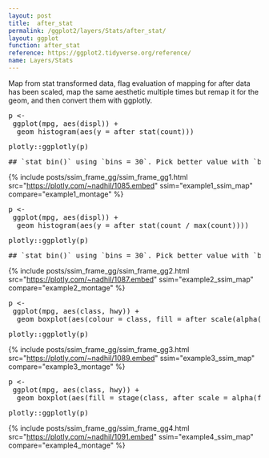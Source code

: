 ```yaml
---
layout: post
title:  after_stat
permalink: /ggplot2/layers/Stats/after_stat/
layout: ggplot
function: after_stat
reference: https://ggplot2.tidyverse.org/reference/
name: Layers/Stats
---
```


Map from stat transformed data, flag evaluation of mapping for after data has been scaled, map the same aesthetic multiple times but remap it for the geom, and then convert them with ggplotly.








<pre class="mcode">
p <-    
 ggplot(mpg, aes(displ)) +
  geom_histogram(aes(y = after_stat(count)))
</pre>


<pre class="mcode">
plotly::ggplotly(p)
</pre>

<pre class="wcode">
## `stat_bin()` using `bins = 30`. Pick better value with `binwidth`.
</pre>

{% include posts/ssim_frame_gg/ssim_frame_gg1.html src="https://plotly.com/~nadhil/1085.embed" ssim="example1_ssim_map" compare="example1_montage" %}





<pre class="mcode">
p <-    
 ggplot(mpg, aes(displ)) +
  geom_histogram(aes(y = after_stat(count / max(count))))
</pre>


<pre class="mcode">
plotly::ggplotly(p)
</pre>

<pre class="wcode">
## `stat_bin()` using `bins = 30`. Pick better value with `binwidth`.
</pre>

{% include posts/ssim_frame_gg/ssim_frame_gg2.html src="https://plotly.com/~nadhil/1087.embed" ssim="example2_ssim_map" compare="example2_montage" %}







<pre class="mcode">
p <-    
 ggplot(mpg, aes(class, hwy)) +
  geom_boxplot(aes(colour = class, fill = after_scale(alpha(colour, 0.4))))
</pre>


<pre class="mcode">
plotly::ggplotly(p)
</pre>

{% include posts/ssim_frame_gg/ssim_frame_gg3.html src="https://plotly.com/~nadhil/1089.embed" ssim="example3_ssim_map" compare="example3_montage" %}







<pre class="mcode">
p <-    
 ggplot(mpg, aes(class, hwy)) +
  geom_boxplot(aes(fill = stage(class, after_scale = alpha(fill, 0.4))))
</pre>


<pre class="mcode">
plotly::ggplotly(p)
</pre>

{% include posts/ssim_frame_gg/ssim_frame_gg4.html src="https://plotly.com/~nadhil/1091.embed" ssim="example4_ssim_map" compare="example4_montage" %}


